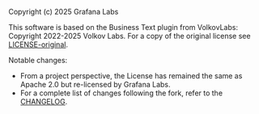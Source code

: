 Copyright (c) 2025 Grafana Labs

This software is based on the Business Text plugin from VolkovLabs: Copyright 2022-2025 Volkov Labs. For a copy of the original license see [LICENSE-original](LICENSE-original).

Notable changes:
- From a project perspective, the License has remained the same as Apache 2.0 but re-licensed by Grafana Labs.
- For a complete list of changes following the fork, refer to the [CHANGELOG](CHANGELOG.md).
